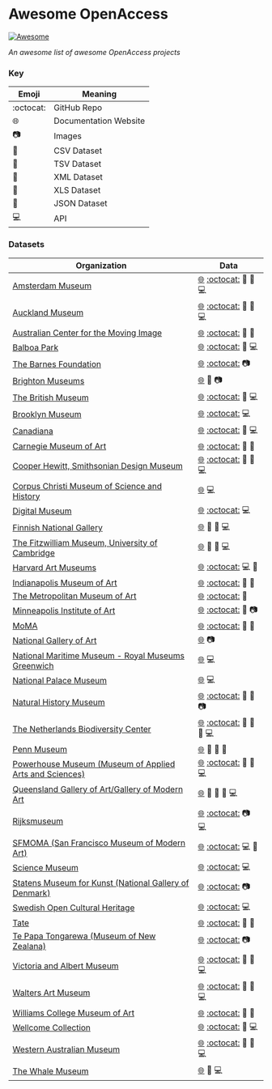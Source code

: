 # Awesome OpenAccess
[![Awesome](https://awesome.re/badge-flat.svg)](https://awesome.re)

*An awesome list of awesome OpenAccess projects* 
### Key
| Emoji | Meaning |
| --- | --- |
| :octocat: | GitHub Repo |
| :globe_with_meridians: | Documentation Website |
| :camera: | Images |
| :blue_book: | CSV Dataset |
| :green_book: | TSV Dataset |
| :closed_book: | XML Dataset |
| :notebook: | XLS Dataset |
| :orange_book: | JSON Dataset |
| :computer: | API |
### Datasets
| Organization | Data |
| --- | --- |
| [Amsterdam Museum](https://www.amsterdammuseum.nl/open-data) | [:globe_with_meridians:](https://www.amsterdammuseum.nl/open-data) [:octocat:](https://github.com/openstate/open-cultuur-data/wiki/Amsterdam-Museum) :closed_book: :orange_book: :computer:  |  
| [Auckland Museum](https://api.aucklandmuseum.com/) | [:globe_with_meridians:](https://api.aucklandmuseum.com/) [:octocat:](https://github.com/AucklandMuseum) :blue_book: :orange_book: :computer:  |  
| [Australian Center for the Moving Image](https://labs.acmi.net.au/first-batch-open-collection-data-from-acmi-ef0a6720d716) | [:globe_with_meridians:](https://labs.acmi.net.au/first-batch-open-collection-data-from-acmi-ef0a6720d716) [:octocat:](https://github.com/ACMILabs/collection) :green_book: :orange_book:  |  
| [Balboa Park](http://www.balboaparkcommons.org/pages/thisapi) | [:globe_with_meridians:](http://www.balboaparkcommons.org/pages/thisapi) [:octocat:](https://github.com/balboapark/bpoc_ical) :orange_book: :computer:  |  
| [The Barnes Foundation](https://www.barnesfoundation.org/collection/open-access-and-copyright) | [:globe_with_meridians:](https://www.barnesfoundation.org/collection/open-access-and-copyright) [:octocat:](https://github.com/BarnesFoundation/barnes-tms-extract) :camera:  |  
| [Brighton Museums](https://brightonmuseums.org.uk/discover/2012/07/20/open-data-from-our-collections/) | [:globe_with_meridians:](https://brightonmuseums.org.uk/discover/2012/07/20/open-data-from-our-collections/) :blue_book: :camera:  |  
| [The British Museum](http://www.britishmuseum.org/research/collection_online/about_the_database.aspx) | [:globe_with_meridians:](http://www.britishmuseum.org/research/collection_online/about_the_database.aspx) [:octocat:](https://github.com/britishmuseum) :orange_book: :computer:  |  
| [Brooklyn Museum](https://www.brooklynmuseum.org/opencollection/api) | [:globe_with_meridians:](https://www.brooklynmuseum.org/opencollection/api) [:octocat:](https://github.com/brooklynmuseum) :computer:  |  
| [Canadiana](http://search.canadiana.ca/support/api) | [:globe_with_meridians:](http://search.canadiana.ca/support/api) [:octocat:](https://github.com/c7a) :orange_book: :computer:  |  
| [Carnegie Museum of Art](https://collectionsasdata.github.io/facet2/) | [:globe_with_meridians:](https://collectionsasdata.github.io/facet2/) [:octocat:](https://github.com/cmoa/collection) :blue_book: :orange_book:  |  
| [Cooper Hewitt, Smithsonian Design Museum](https://www.cooperhewitt.org/open-source-at-cooper-hewitt/) | [:globe_with_meridians:](https://www.cooperhewitt.org/open-source-at-cooper-hewitt/) [:octocat:](https://github.com/cooperhewitt/collection) :blue_book: :orange_book: :computer:  |  
| [Corpus Christi Museum of Science and History](https://texashistory.unt.edu/explore/partners/CCMS/api/) | [:globe_with_meridians:](https://texashistory.unt.edu/explore/partners/CCMS/api/) :computer:  |  
| [Digital Museum](https://digitaltmuseum.org/) | [:globe_with_meridians:](https://digitaltmuseum.org/) [:octocat:](https://github.com/NordicMuseum/DiMu-API-documentation) :computer:  |  
| [Finnish National Gallery](http://kokoelmat.fng.fi/api/v2support/docs/#/overview) | [:globe_with_meridians:](http://kokoelmat.fng.fi/api/v2support/docs/#/overview) :closed_book: :orange_book: :computer:  |  
| [The Fitzwilliam Museum, University of Cambridge](http://data.fitzmuseum.cam.ac.uk/) | [:globe_with_meridians:](http://data.fitzmuseum.cam.ac.uk/) :closed_book: :orange_book: :computer:  |  
| [Harvard Art Museums](https://www.harvardartmuseums.org/collections/api) | [:globe_with_meridians:](https://www.harvardartmuseums.org/collections/api) [:octocat:](https://github.com/harvardartmuseums/api-docs) :computer: :orange_book:  |  
| [Indianapolis Museum of Art](http://collection.imamuseum.org/) | [:globe_with_meridians:](http://collection.imamuseum.org/) [:octocat:](https://github.com/IMAmuseum/ima-collection) :blue_book: :orange_book:  |  
| [The Metropolitan Museum of Art](https://www.metmuseum.org/about-the-met/policies-and-documents/image-resources) | [:globe_with_meridians:](https://www.metmuseum.org/about-the-met/policies-and-documents/image-resources) [:octocat:](https://github.com/metmuseum/openaccess) :blue_book:  |  
| [Minneapolis Institute of Art](https://collections.artsmia.org/) | [:globe_with_meridians:](https://collections.artsmia.org/) [:octocat:](https://github.com/artsmia/collection) :orange_book: :camera:  |  
| [MoMA](https://www.moma.org/collection/) | [:globe_with_meridians:](https://www.moma.org/collection/) [:octocat:](https://github.com/MuseumofModernArt/collection) :blue_book: :orange_book:  |  
| [National Gallery of Art](https://images.nga.gov/en/page/openaccess.html) | [:globe_with_meridians:](https://images.nga.gov/en/page/openaccess.html) :camera:  |  
| [National Maritime Museum - Royal Museums Greenwich](http://collections.rmg.co.uk/page/76fd680cdfa46b8848f3a719e15a6772.html) | [:globe_with_meridians:](http://collections.rmg.co.uk/page/76fd680cdfa46b8848f3a719e15a6772.html) :computer:  |  
| [National Palace Museum](https://theme.npm.edu.tw/opendata/?lang=2) | [:globe_with_meridians:](https://theme.npm.edu.tw/opendata/?lang=2) :computer:  |  
| [Natural History Museum](http://data.nhm.ac.uk/dataset) | [:globe_with_meridians:](http://data.nhm.ac.uk/dataset) [:octocat:](https://github.com/NaturalHistoryMuseum) :blue_book: :notebook: :camera:  |  
| [The Netherlands Biodiversity Center](http://docs.biodiversitydata.nl/en/latest/) | [:globe_with_meridians:](http://docs.biodiversitydata.nl/en/latest/) [:octocat:](https://github.com/naturalis/naturalis_data_api) :blue_book: :orange_book: :closed_book: :computer:  |  
| [Penn Museum](https://www.penn.museum/collections/data.php) | [:globe_with_meridians:](https://www.penn.museum/collections/data.php) :blue_book: :orange_book: :closed_book:  |  
| [Powerhouse Museum (Museum of Applied Arts and Sciences)](https://maas.museum/api-documentation/overview/graphql/) | [:globe_with_meridians:](https://maas.museum/api-documentation/overview/graphql/) [:octocat:](https://github.com/museumofappliedartsandsciences/MME) :closed_book: :orange_book: :computer:  |  
| [Queensland Gallery of Art/Gallery of Modern Art](https://data.qld.gov.au/dataset?tags=qagoma) | [:globe_with_meridians:](https://data.qld.gov.au/dataset?tags=qagoma) :blue_book: :closed_book: :notebook: :computer:  |  
| [Rijksmuseum](https://www.rijksmuseum.nl/en/api) | [:globe_with_meridians:](https://www.rijksmuseum.nl/en/api) [:octocat:](https://github.com/Rijksmuseum) :camera: :computer:  |  
| [SFMOMA (San Francisco Museum of Modern Art)](https://www.sfmoma.org/api/collection/docs/) | [:globe_with_meridians:](https://www.sfmoma.org/api/collection/docs/) [:octocat:](https://www.sfmoma.org/api/collection/docs/) :computer: :orange_book:  |  
| [Science Museum](https://group.sciencemuseum.org.uk/about-us/collection/using-our-collection-api/) | [:globe_with_meridians:](https://group.sciencemuseum.org.uk/about-us/collection/using-our-collection-api/) [:octocat:](https://github.com/TheScienceMuseum/collectionsonline) :computer:  |  
| [Statens Museum for Kunst (National Gallery of Denmark)](http://www.smk.dk/en/use-of-images-and-text/free-download-of-artworks/) | [:globe_with_meridians:](http://www.smk.dk/en/use-of-images-and-text/free-download-of-artworks/) [:octocat:](https://github.com/StatensMuseumforKunst) :camera:  |  
| [Swedish Open Cultural Heritage](http://www.ksamsok.se/in-english/api/#sochapi) | [:globe_with_meridians:](http://www.ksamsok.se/in-english/api/#sochapi) [:octocat:](https://github.com/Abbe98/ksamsok-py) :computer:  |  
| [Tate](http://www.tate.org.uk/about-us/policies-and-procedures/creative-commons-licences-tate) | [:globe_with_meridians:](http://www.tate.org.uk/about-us/policies-and-procedures/creative-commons-licences-tate) [:octocat:](https://github.com/tategallery/collection) :blue_book: :orange_book:  |  
| [Te Papa Tongarewa (Museum of New Zealana)](https://collections.tepapa.govt.nz/) | [:globe_with_meridians:](https://collections.tepapa.govt.nz/) [:octocat:](https://github.com/te-papa/image-downloads-stats) :camera:  |  
| [Victoria and Albert Museum](https://www.vam.ac.uk/api) | [:globe_with_meridians:](https://www.vam.ac.uk/api) [:octocat:](https://github.com/vanda) :closed_book: :orange_book: :computer:  |  
| [Walters Art Museum](https:http://api.thewalters.org/) | [:globe_with_meridians:](https:http://api.thewalters.org/) [:octocat:](https://github.com/WaltersArtMuseum/walters-api) :orange_book: :closed_book: :computer:  |  
| [Williams College Museum of Art](https://wcma.williams.edu/wcma-digital-project/) | [:globe_with_meridians:](https://wcma.williams.edu/wcma-digital-project/) [:octocat:](https://github.com/wcmaart/collection) :blue_book: :orange_book:  |  
| [Wellcome Collection](https://developers.wellcomecollection.org/) | [:globe_with_meridians:](https://developers.wellcomecollection.org/) [:octocat:](https://github.com/wellcometrust/wellcomecollection.org) :orange_book: :computer:  |  
| [Western Australian Museum](http://www.museum.wa.gov.au/sandbox/) | [:globe_with_meridians:](http://www.museum.wa.gov.au/sandbox/) [:octocat:](https://github.com/wamuseum) :closed_book: :orange_book: :computer:  |  
| [The Whale Museum](http://hotline.whalemuseum.org/api) | [:globe_with_meridians:](http://hotline.whalemuseum.org/api) :orange_book: :computer:  |  
